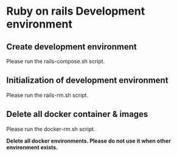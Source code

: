 # Ruby on rails Development environment
  
  
## Create development environment

Please run the rails-compose.sh script.
  
  
## Initialization of development environment

Please run the rails-rm.sh script.
  
  
## Delete all docker container & images

Please run the docker-rm.sh script.

**Delete all docker environments. Please do not use it when other environment exists.**
